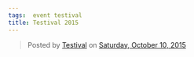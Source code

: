 ```yaml
---
tags:  event testival
title: Testival 2015
---
```

<div id="fb-root"></div><script>(function(d, s, id) {  var js, fjs = d.getElementsByTagName(s)[0];  if (d.getElementById(id)) return;  js = d.createElement(s); js.id = id;  js.src = "//connect.facebook.net/en_US/sdk.js#xfbml=1&version=v2.3";  fjs.parentNode.insertBefore(js, fjs);}(document, 'script', 'facebook-jssdk'));</script><div class="fb-post" data-href="https://www.facebook.com/media/set/?set=a.1080245985321396.1073741828.1059213627424632&amp;type=3" data-width="500"><div class="fb-xfbml-parse-ignore"><blockquote cite="https://www.facebook.com/media/set/?set=a.1080245985321396.1073741828.1059213627424632&amp;type=3">Posted by <a href="https://www.facebook.com/testivaleu/">Testival</a> on&nbsp;<a href="https://www.facebook.com/media/set/?set=a.1080245985321396.1073741828.1059213627424632&amp;type=3">Saturday, October 10, 2015</a></blockquote></div></div>
